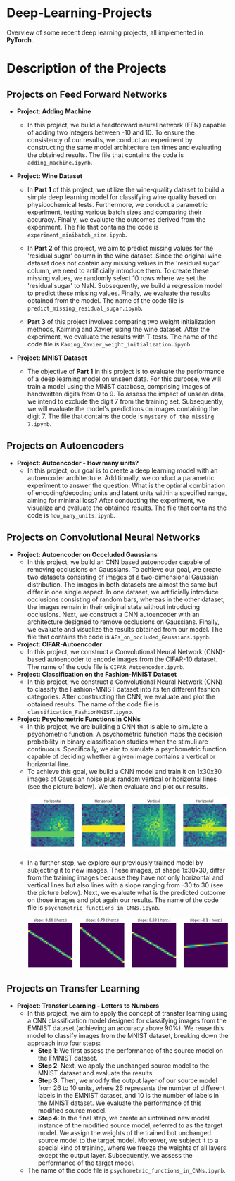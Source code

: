 # Deep-Learning-Projects
Overview of some recent deep learning projects, all implemented in **PyTorch**.


# Description of the Projects

## Projects on Feed Forward Networks

- **Project: Adding Machine**
  + In this project, we build a feedforward neural network (FFN) capable of adding two integers between -10 and 10. To ensure the consistency of our results, we conduct an experiment by constructing the same model architecture ten times and evaluating the obtained results. The file that contains the code is  ``adding_machine.ipynb``.

      
- **Project: Wine Dataset**
    +  In **Part 1** of this project, we utilize the wine-quality dataset to build a simple deep learning model for classifying wine quality based on physicochemical tests. Furthermore, we conduct a parametric experiment, testing various batch sizes and comparing their accuracy. Finally, we evaluate the outcomes derived from the experiment. The file that contains the code is ``experiment_minibatch_size.ipynb``.
       
    +  In **Part 2** of this project, we aim to predict missing values for the 'residual sugar' column in the wine dataset. Since the original wine dataset does not contain any missing values in the 'residual sugar' column, we need to artificially introduce them. To create these missing values, we randomly select 10 rows where we set the 'residual sugar' to NaN. Subsequently, we build a regression model to predict these missing values. Finally, we evaluate the results obtained from the model. The name of the code file is ``predict_missing_residual_sugar.ipynb``.
      
    +  **Part 3** of this project involves comparing two weight initialization methods, Kaiming and Xavier, using the wine dataset. After the experiment, we evaluate the results with T-tests. The name of the code file is ``Kaming_Xavier_weight_initialization.ipynb``.
 

- **Project: MNIST Dataset**
   + The objective of **Part 1** in this project is to evaluate the performance of a deep learning model on unseen data. For this purpose, we will train a model using the MNIST database, comprising images of handwritten digits from 0 to 9. To assess the impact of unseen data, we intend to exclude the digit 7 from the training set. Subsequently, we will evaluate the model's predictions on images containing the digit 7. The file that contains the code is ``mystery of the missing 7.ipynb``.
 
## Projects on Autoencoders

- **Project: Autoencoder - How many units?**
  +  In this project, our goal is to create a deep learning model with an autoencoder architecture. Additionally, we conduct a parametric experiment to answer the question: What is the optimal combination of encoding/decoding units and latent units within a specified range, aiming for minimal loss? After conducting the experiment, we visualize and evaluate the obtained results. The file that contains the code is ``how_many_units.ipynb``.

## Projects on Convolutional Neural Networks
- **Project: Autoencoder on Occcluded Gaussians**
  +  In this project, we build an CNN based autoencoder capable of removing occlusions on Gaussians. To achieve our goal, we create two datasets consisting of images of a two-dimensional Gaussian distribution. The images in both datasets are almost the same but differ in one single aspect. In one dataset, we artificially introduce occlusions consisting of random bars, whereas in the other dataset, the images remain in their original state without introducing occlusions. Next, we construct a CNN autoencoder with an architecture designed to remove occlusions on Gaussians. Finally, we evaluate and visualize the results obtained from our model. The file that contains the code is ``AEs_on_occluded_Gaussians.ipynb``.
- **Project: CIFAR-Autoencoder**
  + In this project, we construct a Convolutional Neural Network (CNN)-based autoencoder to encode images from the CIFAR-10 dataset. The name of the code file is `CIFAR_Autoencoder.ipynb`.
- **Project: Classification on the Fashion-MNIST Dataset**
  + In this project, we construct a Convolutional Neural Network (CNN) to classify the Fashion-MNIST dataset into its ten different fashion categories. After constructing the CNN, we evaluate and plot the obtained results. The name of the code file is `classification_FashionMNIST.ipynb`.
- **Project: Psychometric Functions in CNNs**
  + In this project, we are building a CNN that is able to simulate a psychometric function. A psychometric function maps the decision probability in binary classification studies when the stimuli are continuous. Specifically, we aim to simulate a psychometric function capable of deciding whether a given image contains a vertical or horizontal line.
  + To achieve this goal, we build a CNN model and train it on 1x30x30 images of Gaussian noise plus random vertical or horizontal lines (see the picture below). We then evaluate and plot our results.
<br/><br/>
![](images/guassians_with_horizontal_vertical_lines.png)
<br/><br/>
  + In a further step, we explore our previously trained model by subjecting it to new images. These images, of shape 1x30x30, differ from the training images because they have not only horizontal and vertical lines but also lines with a slope ranging from -30 to 30 (see the picture below). Next, we evaluate what is the predicted outcome on those images and plot again our results. The name of the code file is `psychometric_functions_in_CNNs.ipynb`.
<br/><br/>
![alt text](https://github.com/marvinneugebauer/Deep-Learning-Projects/blob/main/images/lines_with%20_different_slopes.png)

## Projects on Transfer Learning
- **Project: Transfer Learning - Letters to Numbers**
  + In this project, we aim to apply the concept of transfer learning using a CNN classification model designed for classifying images from the EMNIST dataset (achieving an accuracy above 90%). We reuse this model to classify images from the MNIST dataset, breaking down the approach into four steps:
    - __Step 1__: We first assess the performance of the source model on the FMNIST dataset.
    - __Step 2__: Next, we apply the unchanged source model to the MNIST dataset and evaluate the results.
    - __Step 3__: Then, we modify the output layer of our source model from 26 to 10 units, where 26 represents the number of different labels in the EMNIST dataset, and 10 is the number of labels in the MNIST dataset. We evaluate the performance of this modified source model.
    - __Step 4__: In the final step, we create an untrained new model instance of the modified source model, referred to as the target model. We assign the weights of the trained but unchanged source model to the target model. Moreover, we subject it to a special kind of training, where we freeze the weights of all layers except the output layer. Subsequently, we assess the performance of the target model.
  + The name of the code file is `psychometric_functions_in_CNNs.ipynb`.



  
